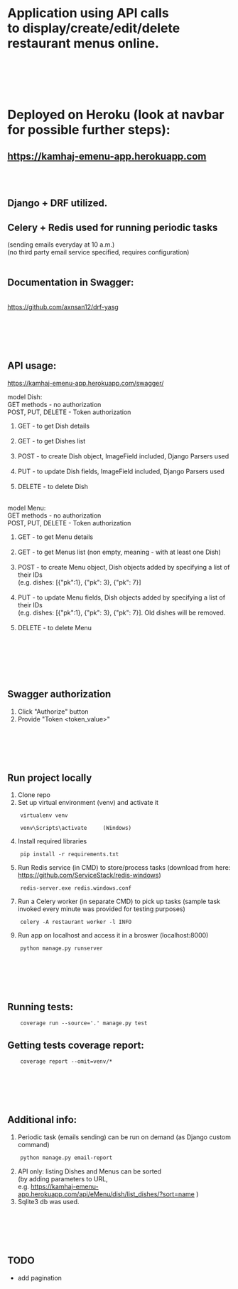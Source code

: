 # Application using API calls <br/> to display/create/edit/delete restaurant menus online. </br></br>

<br/><br/>
# Deployed on Heroku (look at navbar for possible further steps): 
## **https://kamhaj-emenu-app.herokuapp.com**

<br/><br/>
## Django + DRF utilized. <br/>
## Celery + Redis used for running periodic tasks
(sending emails everyday at 10 a.m.) <br/>
(no third party email service specified, requires configuration) <br/><br/>
## Documentation in Swagger:
<br/> https://github.com/axnsan12/drf-yasg

<br/><br/><br/><br/>
## API usage:
https://kamhaj-emenu-app.herokuapp.com/swagger/

model Dish:<br/>
GET methods - no authorization <br/>
POST, PUT, DELETE - Token authorization <br/>

1.  GET    - to get Dish details  </br></br>
2.  GET    - to get Dishes list  </br></br>
3.  POST   - to create Dish object, ImageField included, Django Parsers used </br></br>
4.  PUT    - to update Dish fields, ImageField included, Django Parsers used </br></br>
5.  DELETE - to delete Dish </br></br>

model Menu: <br/>
GET methods - no authorization <br/>
POST, PUT, DELETE - Token authorization <br/>

1.  GET    - to get Menu details </br></br>
2.  GET    - to get Menus list (non empty, meaning - with at least one Dish) </br></br>
3.  POST   - to create Menu object, Dish objects added by specifying a list of their IDs </br> 
	(e.g. dishes: [{"pk":1}, {"pk": 3}, {"pk": 7}]   </br></br>
4.  PUT    - to update Menu fields, Dish objects added by specifying a list of their IDs </br> 
	(e.g. dishes: [{"pk":1}, {"pk": 3}, {"pk": 7}]. Old dishes will be removed.  </br></br>
5.  DELETE - to delete Menu </br></br>

<br/><br/><br/><br/>
## Swagger authorization
1. Click "Authorize" button
2. Provide "Token <token_value>"

<br/><br/><br/><br/>
## Run project locally
1. Clone repo
2. Set up virtual environment (venv) and activate it
```console
	virtualenv venv
```
```console
	venv\Scripts\activate     (Windows)
```
4. Install required libraries
```console
	pip install -r requirements.txt
```
5. Run Redis service (in CMD) to store/process tasks (download from here: https://github.com/ServiceStack/redis-windows)
```console
	redis-server.exe redis.windows.conf
```
7. Run a Celery worker (in separate CMD) to pick up tasks (sample task invoked every minute was provided for testing purposes)
```console
	celery -A restaurant worker -l INFO
```
9. Run app on localhost and access it in a broswer (localhost:8000)
```console
	python manage.py runserver
```




<br/><br/><br/><br/>
## Running tests:
```console
	coverage run --source='.' manage.py test 
```
## Getting tests coverage report:
```console
	coverage report --omit=venv/*
```


<br/><br/><br/><br/>
## Additional info:
1. Periodic task (emails sending) can be run on demand (as Django custom command)
```bash
	python manage.py email-report
``` 
2. API only: listing Dishes and Menus can be sorted <br/>(by adding parameters to URL, <br/> e.g. https://kamhaj-emenu-app.herokuapp.com/api/eMenu/dish/list_dishes/?sort=name )
3. Sqlite3 db was used.

<br/><br/><br/><br/>
## TODO
- add pagination
